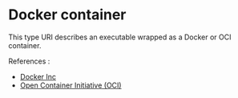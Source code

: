 # Docker container

This type URI describes an executable wrapped as a Docker or OCI container.

References :
* [Docker Inc](https://www.docker.com/)
* [Open Container Initiative (OCI)](https://opencontainers.org/)









